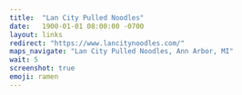 ```yaml
---
title:  "Lan City Pulled Noodles"
date:   1900-01-01 08:00:00 -0700
layout: links
redirect: "https://www.lancitynoodles.com/"
maps_navigate: "Lan City Pulled Noodles, Ann Arbor, MI"
wait: 5
screenshot: true
emoji: ramen
---
```


